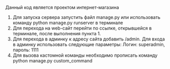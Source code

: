 Данный код является проектом интернет-магазина

1. Для запуска сервера запустить файл manage.py или использовать команду python manage.py runserver в терминале
2. Для перехода на web-сайт перейти по ссылке, открывшейся в терминале, после выполнения пункта 1.
3. Для перехода в админку к адресу сайта добавить /admin. Для входа в админку использовать следующие параметры: Логин: superadmin, пароль: 1111
4. Для вызова кастомной команды необходимо прописать команду python manage.py custom_command
